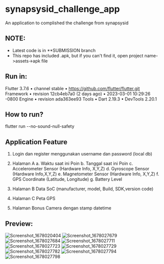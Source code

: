 # synapsysid_challenge_app

An application to complished the challenge from synapsysid

## NOTE:
- Latest code is in **SUBMISSION branch
- This repo has included .apk, but if you can't find it, open project name->assets->apk file

## Run in:
Flutter 3.7.6 • channel stable • https://github.com/flutter/flutter.git
Framework • revision 12cb4eb7a0 (2 days ago) • 2023-03-01 10:29:26 -0800
Engine • revision ada363ee93
Tools • Dart 2.19.3 • DevTools 2.20.1

## How to run?
flutter run --no-sound-null-safety

## Application Feature
1. Login dan register menggunakan username dan password (local db)

2. Halaman A 
a. Waktu saat ini Poin 
b. Tanggal saat ini Poin 
c. Accelerometer Sensor (Hardware Info, X,Y,Z) 
d. Gyroscope Sensor (Hardware Info,X,Y,Z) 
e. Magnetometer Sensor (Hardware Info, X,Y,Z) 
f. GPS Coordinate (Latitude, Longitude) 
g. Battery Level


3. Halaman B 
Data SoC (manufacturer, model, Build, SDK,version code)

4. Halaman C 
Peta GPS

5. Halaman Bonus 
Camera dengan stamp datetime

## Preview:
![Screenshot_1678020404](https://user-images.githubusercontent.com/82403145/222968290-fb0a2c97-a4b5-4b0e-9d97-72db03c14c85.png)
![Screenshot_1678027679](https://user-images.githubusercontent.com/82403145/222968295-dc6333f6-aa63-41b3-ba99-c5a909482c6b.png)
![Screenshot_1678027684](https://user-images.githubusercontent.com/82403145/222968296-492ae172-23f2-46c2-9830-56acc9ac0dc3.png)
![Screenshot_1678027711](https://user-images.githubusercontent.com/82403145/222968297-97804dbb-28fc-43f7-8771-78954c0a945d.png)
![Screenshot_1678027723](https://user-images.githubusercontent.com/82403145/222968299-e9395524-85b6-4039-90ae-0b02254ed6ab.png)
![Screenshot_1678027729](https://user-images.githubusercontent.com/82403145/222968301-efc58155-9229-48ef-93c0-12ca7f4a159d.png)
![Screenshot_1678027782](https://user-images.githubusercontent.com/82403145/222968305-a4751440-740c-4e58-b6c5-28b001153167.png)
![Screenshot_1678027794](https://user-images.githubusercontent.com/82403145/222968309-570eaa0a-4042-4cdb-8f8a-36312bbd1daf.png)
![Screenshot_1678027798](https://user-images.githubusercontent.com/82403145/222968592-3494efce-c0a4-4de4-9ae3-8e6ec70a4994.png)

